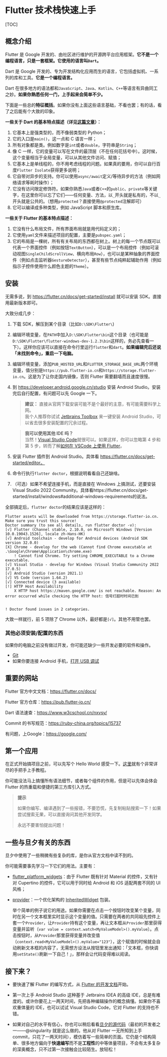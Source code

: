 # Flutter 技术栈快速上手

[TOC]

## 概念介绍

Flutter 是 Google 开发的、由社区进行维护的开源跨平台应用框架。**它不是一个编程语言，只是一套框架。它使用的语言叫`Dart`。**

Dart 是 Google 开发的、专为开发结构化应用而生的语言，它包括虚拟机、一系列的库和工具。**它是一个编程语言。**

Dart 在很多地方的语法都和`JavaScript`、`Java`、`Kotlin`、`C++`等语言有异曲同工之妙。**如果你熟悉任何一门，上手起来会简单不少。**

下面是一些总的**特征概括**。如果你没有上面这些语言基础，不看也罢；有的话，看了之后能有个大致的印象。

**一些关于 Dart 的基本特点描述（详见[这篇文章](https://www.jianshu.com/p/8a62b1a2fd75)）：**

1. 它基本上是强类型的，而不像弱类型的 Python；
2. 它的入口是`main()`，这一点和 C 语言一样；
3. 所有对象都是类。例如数字是`int`或者`double`，字符串是`String`；
4. 像 C 一样，它的变量可以写在文件的最顶层（不在任何花括号中）。这时候，这个变量相当于全局变量，可以从其他文件访问、赋值；
5. 它基本上是单线程的，你不用考虑线程的问题。如果真的要用，你可以自行百度`Flutter Isolate`获得更多说明；
6. 它自带对异步的支持。你可以使用`async/await`定义/等待异步的方法（例如网络请求等耗时操作）；
7. 它没有访问限定修饰符。如果你熟悉`Java`或者`C++`的`public`、`private`等关键字，在这里你可以忘了它们——任何变量、方法，以`_`开头就是私有的，不以`_`开头就是公共的。（想用`protected`？直接使用`@protected`注解即可）
8. 它可以编译成多种类型，例如 JavaScript 脚本和原生库。

**一些关于 Flutter 的基本特点描述：**

1. 它没有什么布局文件，所有界面布局就是用代码定义的；
2. 它使用`yaml`文件来描述项目的配置，主要是`pubspec.yaml`；
3. 它的布局是一棵树，所有有关布局的东西都在树上。树上的每一个节点既可以代表一个界面控件（例如按钮`TextButton`），可以是一个布局控件（例如可滚动视图`SingleChildScrollView`、横向布局`Row`），也可以是某种抽象的界面控件（例如点击监听器`GestureDetector`），甚至有些节点纯粹起辅助作用（例如指示子控件使用什么颜色主题的`Theme`）。

## 安装

无需多说，到 https://flutter.cn/docs/get-started/install 就可以安装 SDK。直接用最新版本即可。

大致分成几步：

1. 下载 SDK，解压到某个目录（比如`D:\SDK\Flutter\`)
2. 编辑环境变量，在`PATH`中加入`D:\SDK\Flutter\bin`这个目录（也可能是`D:\SDK\Flutter\flutter-windows-dev-1.2.3\bin`这样的，务必先查看一下）。这样你应该可以直接在命令行里运行`flutter`和`dart`。**如果编辑完后还说「未找到命令」，重启一下电脑。**
3. 编辑环境变量，添加`PUB_HOSTED_URL`和`FLUTTER_STORAGE_BASE_URL`两个环境变量，值分别是`https://pub.flutter-io.cn`和`https://storage.flutter-io.cn`。这是为了让你走国内镜像，否则 Flutter 需要翻墙而且速度很慢。
4. 到 https://developer.android.google.cn/studio 安装 Android Studio。安装完后自行配置，有问题可以先 Google 一下。
	> **建议：**
	> 直接从官网下载安装可能不是个最好的主意，有可能需要科学上网。  
	> 我个人推荐你试试 [Jetbrains Toolbox](https://www.jetbrains.com/zh-cn/toolbox-app/) 来一键安装 Android Studio，可以省去很多安装配置的冗余过程。
	
	> **我可以使用其他 IDE 吗？**  
	> 当然！[Visual Studio Code](https://code.visualstudio.com/)就很可以。如果这样，你可以忽略第 4 步和第 5 步，转而了解[如何在 VSCode 上使用 Flutter](https://flutter.cn/docs/get-started/editor?tab=vscode)。
5. 安装 Flutter 插件到 Android Studio。具体看 https://flutter.cn/docs/get-started/editor。
6. 命令行执行`flutter doctor`，根据说明看看自己还缺啥。
7. （可选）如果不希望连接手机，而是直接在 Windows 上搞测试，还要安装 Visual Studio 2022 Community。具体看https://flutter.cn/docs/get-started/install/windows#additional-windows-requirements的说法。

全部搞定后，`flutter doctor`的结果应该是这样的：

```
Flutter assets will be downloaded from https://storage.flutter-io.cn. Make sure you trust this source!
Doctor summary (to see all details, run flutter doctor -v):
[√] Flutter (Channel stable, 2.10.0, on Microsoft Windows [Version 10.0.19043.1526], locale zh-Hans-HK)
[√] Android toolchain - develop for Android devices (Android SDK version 32.0.0)
[X] Chrome - develop for the web (Cannot find Chrome executable at .\Google\Chrome\Application\chrome.exe)
    ! Cannot find Chrome. Try setting CHROME_EXECUTABLE to a Chrome executable.
[√] Visual Studio - develop for Windows (Visual Studio Community 2022 17.0.5)
[√] Android Studio (version 2021.1)
[√] VS Code (version 1.64.2)
[√] Connected device (3 available)
[!] HTTP Host Availability
    X HTTP host https://maven.google.com/ is not reachable. Reason: An error occurred while checking the HTTP host: 信号灯超时时间已到


! Doctor found issues in 2 categories.
```

大致一样就行，前 5 项除了 Chrome 以外，最好都是`[√]`。其他不用管也罢。

### 其他必须安装/配置的东西

如果你的电脑之前没有做过开发，你可能还缺少一些开发必要的软件和操作。

- [Git](https://git-scm.com/downloads)
- 如果你要连接 Android 手机，[打开 USB 调试](https://jingyan.baidu.com/article/c275f6ba71db93e33d75672b.html)

## 重要的网站

Flutter 官方中文文档：https://flutter.cn/docs/

Flutter 官方仓库：https://pub.flutter-io.cn/

Dart 语法速查：https://www.w3cschool.cn/nxvsy/

Commit 的书写规范：https://ruby-china.org/topics/15737

有问题，上Google：https://google.com/

## 第一个应用

在正式开始搞项目之前，可以先写个 Hello World 感受一下。[这里](https://flutter.cn/docs/get-started/codelab#step-1-create-the-starter-flutter-app)就有个非常详尽的手把手上手教程。

你可能没法马上搞懂所有语法细节，或者每个组件的作用，但是可以先体会体会 Flutter 的热重载和便捷的第三方库引入方式。

> **提示**
>
> 如果你编写、编译遇到了一些报错，不要恐慌，先复制粘贴搜索一下！如果尝试搜索无果，可以直接询问其他开发同学。
>
> 永远不要害怕提出问题！

## 一些与旦夕有关的东西

旦夕中使用了一些稍微有些复杂的库，是你从官方文档中读不到的。

你可能需要事先学习一下它们的用法。主要有：

- [flutter_platform_widgets](https://pub.flutter-io.cn/packages/flutter_platform_widgets)：由于 Flutter 既有针对 Material 的控件，又有针对 Cupertino 的控件，它可以用于同时给 Android 和 iOS 适配两套不同的 UI 风格；

- [provider](https://github.com/rrousselGit/provider/blob/master/resources/translations/zh-CN/README.md#%E4%BD%BF%E7%94%A8)：一个优化架构的 [InheritedWidget](https://api.flutter-io.cn/flutter/widgets/InheritedWidget-class.html) 包装。

  举个简单的例子说它的用途。如果你需要在点击一个按钮时改变某个变量，同时在另一个文本框里实时显示这个变量的值。只需要在两者的共同祖先控件上套一个`Provider`，让`Provider`持有这个变量，再让文本框从`Provider`那里获得变量并监听（`var value = context.watch<MyValueModel>().myValue`）。点击按钮时，从`Provider`那里获得变量并改变值（`context.read<MyValueModel>().myValue="123"`），这个赋值的时候就会自动刷新文本框的内容了，无需想方设法从按钮里发出通知：「文本框，你快调用`setState()`刷新一下自己！」，那样会让代码变得难以阅读。

## 接下来？

- 要快速了解 Flutter 的编写方式，从 [Flutter 的开发文档](https://flutter.cn/docs/development/ui/widgets-intro)开始。

- 第一次上手 Android Studio 这种基于 Jetbrains IDEA 的高级 IDE，总是有难度的。或许你要花上一两天时间，先把各种编辑操作的概念搞懂。如果你不喜欢重体量的 IDE，也可以试试 Visual Studio Code，它对 Flutter 的支持也不错。

- 如果对自己的水平有信心，你也可以稍后看看[旦夕的源代码](https://github.com/DanXi-Dev/DanXi/)（最初的开发者之一——@singularity 就是这么做的。他从对 Flutter 一无所知到上手 commit，只花了一两天时间），模仿着写一些简单的页面。它仍是个结构简单、很多地方偏向于**快速编写**而不是**工程性**的中等体量项目，不会有太多复杂的深奥概念，只不过第一次接触会比较陌生。放轻松！

